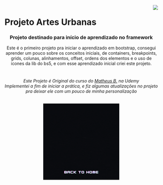 <img  align="right" height="80em" src="https://cdn.jsdelivr.net/gh/devicons/devicon/icons/bootstrap/bootstrap-original-wordmark.svg" />
          

# Projeto Artes Urbanas

<div align ="center">
          <h3>Projeto destinado para início de aprendizado no framework</h3>
          <p>Este é o primeiro projeto pra iniciar o aprendizado em bootstrap, consegui aprender um pouco sobre os conceitos iniciais, de containers, breakpoints, grids, colunas, alinhamentos, offset, ordens dos elementos e o uso de icones da lib do bs5, e com esse aprendizado inicial criei este projeto.</p>
</div>          

#

<div align="center">

######  Este Projeto é Original do curso do [Matheus B.](https://github.com/matheusbattisti) na Udemy<br> Implementei a fim de iniciar a prática, e fiz algumas atualizações no projeto pra deixar ele com um pouco de minha personalização



<div align="center">
  <a  href="https://github.com/LeandroDukievicz" target="_blank"><img  height="250em"src="https://github.com/LeandroDukievicz/LeandroDukievicz/blob/main/gif%20btn%20git.gif" target="_blank">
</div>            
